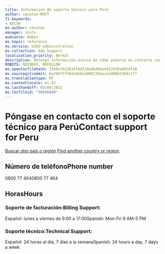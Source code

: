 ```yaml
---
title: Información de soporte técnico para Perú
author: cmcatee-MSFT
f1.keywords:
- NOCSH
ms.author: cmcatee
manager: scotv
audience: Admin
ms.topic: reference
ms.service: o365-administration
ms.collection: Adm_Support
localization_priority: Normal
description: Obtenga información acerca de cómo ponerse en contacto con el soporte técnico de su país o región.
ROBOTS: NOINDEX, NOFOLLOW
ms.openlocfilehash: 3168ef612616f8df24a46dbbe9452930a8654fa0
ms.sourcegitcommit: 6e260f5f5842debe1098138eecea9068330dc17f
ms.translationtype: MT
ms.contentlocale: es-ES
ms.lasthandoff: 03/08/2021
ms.locfileid: "50545049"
---
```

# <a name="contact-support-for-peru"></a><span data-ttu-id="aaa85-103">Póngase en contacto con el soporte técnico para Perú</span><span class="sxs-lookup"><span data-stu-id="aaa85-103">Contact support for Peru</span></span>

<span data-ttu-id="aaa85-104">[Buscar otro país o región](../contact-support-for-business-products.md).</span><span class="sxs-lookup"><span data-stu-id="aaa85-104">[Find another country or region](../contact-support-for-business-products.md).</span></span>

## <a name="phone-number"></a><span data-ttu-id="aaa85-105">Número de teléfono</span><span class="sxs-lookup"><span data-stu-id="aaa85-105">Phone number</span></span>
<span data-ttu-id="aaa85-106">0800 77 464</span><span class="sxs-lookup"><span data-stu-id="aaa85-106">0800 77 464</span></span>

## <a name="hours"></a><span data-ttu-id="aaa85-107">Horas</span><span class="sxs-lookup"><span data-stu-id="aaa85-107">Hours</span></span>
### <a name="billing-support"></a><span data-ttu-id="aaa85-108">Soporte de facturación:</span><span class="sxs-lookup"><span data-stu-id="aaa85-108">Billing Support:</span></span>

<span data-ttu-id="aaa85-109">Español: lunes a viernes de 9:00 a 17:00</span><span class="sxs-lookup"><span data-stu-id="aaa85-109">Spanish: Mon-Fri 9 AM-5 PM</span></span>

### <a name="technical-support"></a><span data-ttu-id="aaa85-110">Soporte técnico:</span><span class="sxs-lookup"><span data-stu-id="aaa85-110">Technical Support:</span></span>

<span data-ttu-id="aaa85-111">Español: 24 horas al día, 7 días a la semana</span><span class="sxs-lookup"><span data-stu-id="aaa85-111">Spanish: 24 hours a day, 7 days a week</span></span>
